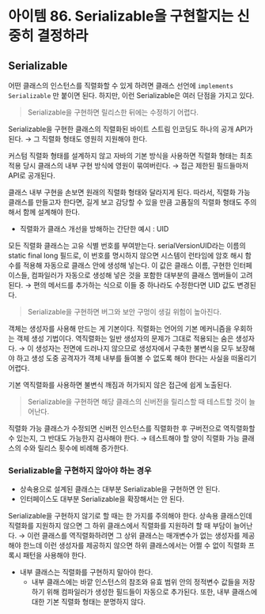 # 아이템 86. Serializable을 구현할지는 신중히 결정하라

## Serializable

어떤 클래스의 인스턴스를 직렬화할 수 있게 하려면 클래스 선언에 `implements Serializable` 만 붙이면 된다.
하지만, 이런 Serializable은 여러 단점을 가지고 있다.

> Serializable을 구현하면 릴리스한 뒤에는 수정하기 어렵다.

Serializable을 구현한 클래스의 직렬화된 바이트 스트림 인코딩도 하나의 공개 API가 된다.
→ 그 직렬화 형태도 영원히 지원해야 한다.

커스텀 직렬화 형태를 설계하지 않고 자바의 기본 방식을 사용하면 직렬화 형태는 최초 적용 당시 클래스의 내부 구현 방식에 영원이 묶여버린다.
→ 접근 제한된 필드들마저 API로 공개된다.

클래스 내부 구현을 손보면 원래의 직렬화 형태와 달라지게 된다.
따라서, 직렬화 가능 클래스를 만들고자 한다면, 길게 보고 감당할 수 있을 만큼 고품질의 직렬화 형태도 주의해서 함께 설계해야 한다.

- 직렬화가 클래스 개선을 방해하는 간단한 예시 : UID

모든 직렬화 클래스는 고유 식별 번호를 부여받는다.
serialVersionUID라는 이름의 static final long 필드로, 이 번호를 명시하지 않으면 시스템이 런타임에 암호 해시 함수를 적용해 자동으로 클래스 안에 생성해 넣는다.
이 값은 클래스 이름, 구현한 인터페이스들, 컴파일러가 자동으로 생성해 넣은 것을 포함한 대부분의 클래스 멤버들이 고려된다.
→ 편의 메서드를 추가하는 식으로 이들 중 하나라도 수정한다면 UID 값도 변경된다.

> Serializable을 구현하면 버그와 보안 구멍이 생길 위험이 높아진다.

객체는 생성자를 사용해 만드는 게 기본이다.
직렬화는 언어의 기본 메커니즘을 우회하는 객체 생성 기법이다.
역직렬화는 일반 생성자의 문제가 그대로 적용되는 숨은 생성자다.
→ 이 생성자는 전면에 드러나지 않으므로 생성자에서 구축한 불변식을 모두 보장해야 하고 생성 도중 공격자가 객체 내부를 들여볼 수 없도록 해야 한다는 사실을 떠올리기 어렵다.

기본 역직렬화를 사용하면 불변식 깨짐과 허가되지 않은 접근에 쉽게 노출된다.

> Serializable을 구현하면 해당 클래스의 신버전을 릴리스할 때 테스트할 것이 늘어난다.

직렬화 가능 클래스가 수정되면 신버전 인스턴스를 직렬화한 후 구버전으로 역직렬화할 수 있는지, 그 반대도 가능한지 검사해야 한다.
→ 테스트해야 할 양이 직렬화 가능 클래스의 수와 릴리스 횟수에 비례해 증가한다.

### Serializable을 구현하지 않아야 하는 경우

- 상속용으로 설계된 클래스는 대부분 Serializable을 구현하면 안 된다.
- 인터페이스도 대부분 Serializable을 확장해서는 안 된다.

Serializable을 구현하지 않기로 할 때는 한 가지를 주의해야 한다.
상속용 클래스인데 직렬화를 지원하지 않으면 그 하위 클래스에서 직렬화를 지원하려 할 때 부담이 늘어난다.
→ 이런 클래스를 역직렬화하려면 그 상위 클래스는 매개변수가 없는 생성자를 제공해야 한느데 이런 생성자를 제공하지 않으면 하위 클래스에서는 어쩔 수 없이 직렬화 프록시 패턴을 사용해야 한다.

- 내부 클래스는 직렬화를 구현하지 말아야 한다.
  - 내부 클래스에는 바깥 인스턴스의 참조와 유효 범위 안의 정적변수 값들을 저장하기 위해 컴파일러가 생성한 필드들이 자동으로 추가된다.
    또한, 내부 클래스에 대한 기본 직렬화 형태는 분명하지 않다.
